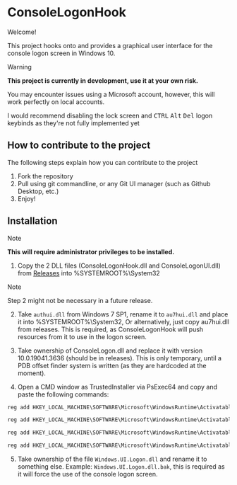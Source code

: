 # ConsoleLogonHook
Welcome!

This project hooks onto and provides a graphical user interface for the console logon screen in Windows 10.

> [!WARNING] 
> **This project is currently in development, use it at your own risk.**
> 
> You may encounter issues using a Microsoft account, however, this will work perfectly on local accounts.
> 
> I would recommend disabling the lock screen and <kbd>CTRL</kbd> <kbd>Alt</kbd> <kbd>Del</kbd> logon keybinds as they're not fully implemented yet
>

## How to contribute to the project
The following steps explain how you can contribute to the project
1. Fork the repository
2. Pull using git commandline, or any Git UI manager (such as Github Desktop, etc.)
3. Enjoy!
 
## Installation
> [!NOTE]
> **This will require administrator privileges to be installed.**
>

1. Copy the 2 DLL files (ConsoleLogonHook.dll and ConsoleLogonUI.dll) from [Releases](https://github.com/wiktorwiktor12/ConsoleLogonHook/releases) into %SYSTEMROOT%\System32

> [!NOTE]
Step 2 might not be necessary in a future release.
> 
2. Take `authui.dll` from Windows 7 SP1, rename it to `au7hui.dll` and place it into %SYSTEMROOT%\System32, Or alternatively, just copy au7hui.dll from releases. This is required, as ConsoleLogonHook will push resources from it to use in the logon screen.

3. Take ownership of ConsoleLogon.dll and replace it with version 10.0.19041.3636 (should be in releases). This is only temporary, until a PDB offset finder system is written (as they are hardcoded at the moment).

4. Open a CMD window as TrustedInstaller via PsExec64 and copy and paste the following commands:

```cmd
reg add HKEY_LOCAL_MACHINE\SOFTWARE\Microsoft\WindowsRuntime\ActivatableClassId\Windows.Internal.UI.Logon.Controller.ConsoleBlockedShutdownResolver /v DllPath /t REG_SZ /d %systemroot%\System32\ConsoleLogonHook.dll /f

reg add HKEY_LOCAL_MACHINE\SOFTWARE\Microsoft\WindowsRuntime\ActivatableClassId\Windows.Internal.UI.Logon.Controller.ConsoleLockScreen /v DllPath /t REG_SZ /d %systemroot%\System32\ConsoleLogonHook.dll /f

reg add HKEY_LOCAL_MACHINE\SOFTWARE\Microsoft\WindowsRuntime\ActivatableClassId\Windows.Internal.UI.Logon.Controller.ConsoleLogonUX /v DllPath /t REG_SZ /d %systemroot%\System32\ConsoleLogonHook.dll /f

reg add HKEY_LOCAL_MACHINE\SOFTWARE\Microsoft\WindowsRuntime\ActivatableClassId\Windows.Internal.Shell.PlatformExtensions.ConsoleCredUX /v DllPath /t REG_SZ /d %systemroot%\System32\ConsoleLogonHook.dll /f
```

5. Take ownership of the file `Windows.UI.Logon.dll` and rename it to something else. Example: `Windows.UI.Logon.dll.bak`, this is required as it will force the use of the console logon screen.
